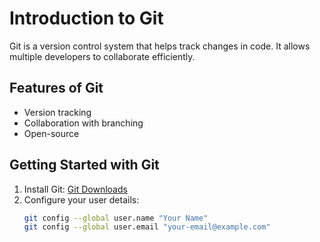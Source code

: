 # Introduction to Git

Git is a version control system that helps track changes in code. It allows multiple developers to collaborate efficiently.

## Features of Git
- Version tracking
- Collaboration with branching
- Open-source

## Getting Started with Git
1. Install Git: [Git Downloads](https://git-scm.com/)
2. Configure your user details:
   ```bash
   git config --global user.name "Your Name"
   git config --global user.email "your-email@example.com"
